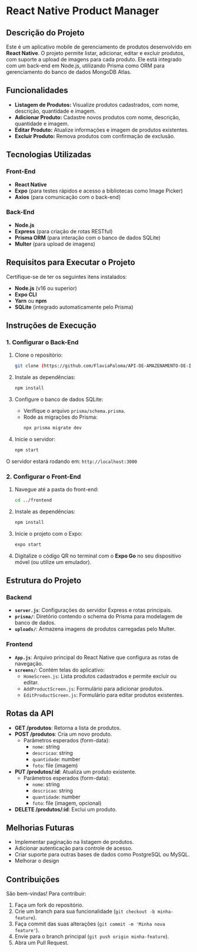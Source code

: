 # React Native Product Manager

## Descrição do Projeto

Este é um aplicativo mobile de gerenciamento de produtos desenvolvido em **React Native**. O projeto permite listar, adicionar, editar e excluir produtos, com suporte a upload de imagens para cada produto. Ele está integrado com um back-end em Node.js, utilizando Prisma como ORM para gerenciamento do banco de dados MongoDB Atlas.

## Funcionalidades

- **Listagem de Produtos:** Visualize produtos cadastrados, com nome, descrição, quantidade e imagem.
- **Adicionar Produto:** Cadastre novos produtos com nome, descrição, quantidade e imagem.
- **Editar Produto:** Atualize informações e imagem de produtos existentes.
- **Excluir Produto:** Remova produtos com confirmação de exclusão.

## Tecnologias Utilizadas

### Front-End
- **React Native**
- **Expo** (para testes rápidos e acesso a bibliotecas como Image Picker)
- **Axios** (para comunicação com o back-end)

### Back-End
- **Node.js**
- **Express** (para criação de rotas RESTful)
- **Prisma ORM** (para interação com o banco de dados SQLite)
- **Multer** (para upload de imagens)

## Requisitos para Executar o Projeto

Certifique-se de ter os seguintes itens instalados:

- **Node.js** (v16 ou superior)
- **Expo CLI**
- **Yarn** ou **npm**
- **SQLite** (integrado automaticamente pelo Prisma)

## Instruções de Execução

### 1. Configurar o Back-End

1. Clone o repositório:
   ```bash
   git clone (https://github.com/FlaviaPaloma/API-DE-AMAZENAMENTO-DE-IMAGEM.git)
   ```

2. Instale as dependências:
   ```bash
   npm install
   ```

3. Configure o banco de dados SQLite:
   - Verifique o arquivo `prisma/schema.prisma`.
   - Rode as migrações do Prisma:
     ```bash
     npx prisma migrate dev
     ```

4. Inicie o servidor:
   ```bash
   npm start
   ```

O servidor estará rodando em: `http://localhost:3000`

### 2. Configurar o Front-End

1. Navegue até a pasta do front-end:
   ```bash
   cd ../frontend
   ```

2. Instale as dependências:
   ```bash
   npm install
   ```

3. Inicie o projeto com o Expo:
   ```bash
   expo start
   ```

4. Digitalize o código QR no terminal com o **Expo Go** no seu dispositivo móvel (ou utilize um emulador).

## Estrutura do Projeto

### Backend
- **`server.js`**: Configurações do servidor Express e rotas principais.
- **`prisma/`**: Diretório contendo o schema do Prisma para modelagem de banco de dados.
- **`uploads/`**: Armazena imagens de produtos carregadas pelo Multer.

### Frontend
- **`App.js`**: Arquivo principal do React Native que configura as rotas de navegação.
- **`screens/`**: Contém telas do aplicativo:
  - `HomeScreen.js`: Lista produtos cadastrados e permite excluir ou editar.
  - `AddProductScreen.js`: Formulário para adicionar produtos.
  - `EditProductScreen.js`: Formulário para editar produtos existentes.

## Rotas da API

- **GET /produtos**: Retorna a lista de produtos.
- **POST /produtos**: Cria um novo produto.
  - Parâmetros esperados (form-data):
    - `nome`: string
    - `descricao`: string
    - `quantidade`: number
    - `foto`: file (imagem)
- **PUT /produtos/:id**: Atualiza um produto existente.
  - Parâmetros esperados (form-data):
    - `nome`: string
    - `descricao`: string
    - `quantidade`: number
    - `foto`: file (imagem, opcional)
- **DELETE /produtos/:id**: Exclui um produto.

## Melhorias Futuras

- Implementar paginação na listagem de produtos.
- Adicionar autenticação para controle de acesso.
- Criar suporte para outras bases de dados como PostgreSQL ou MySQL.
- Melhorar o design 

## Contribuições

São bem-vindas! Para contribuir:

1. Faça um fork do repositório.
2. Crie um branch para sua funcionalidade (`git checkout -b minha-feature`).
3. Faça commit das suas alterações (`git commit -m 'Minha nova feature'`).
4. Envie para o branch principal (`git push origin minha-feature`).
5. Abra um Pull Request.
